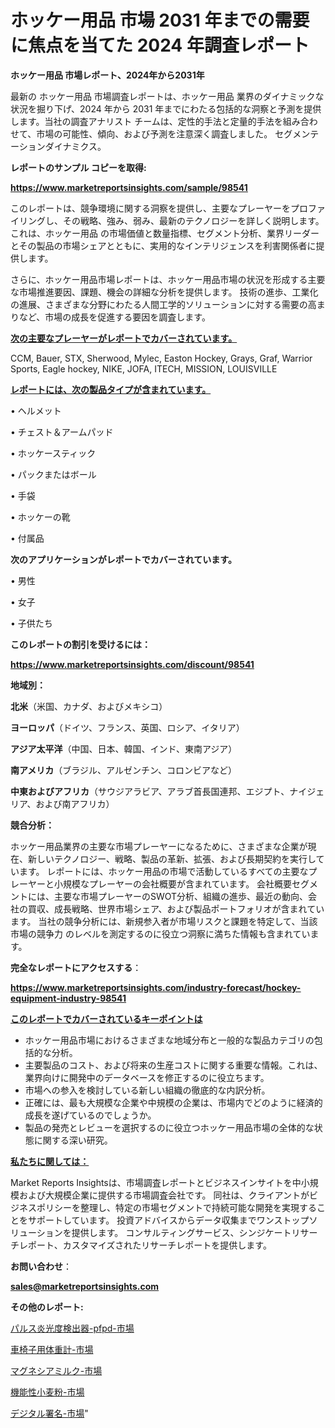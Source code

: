 # ホッケー用品 市場 2031 年までの需要に焦点を当てた 2024 年調査レポート

<strong>ホッケー用品 市場レポート、2024年から2031年</strong>

最新の ホッケー用品 市場調査レポートは、ホッケー用品 業界のダイナミックな状況を掘り下げ、2024 年から 2031 年までにわたる包括的な洞察と予測を提供します。当社の調査アナリスト チームは、定性的手法と定量的手法を組み合わせて、市場の可能性、傾向、および予測を注意深く調査しました。 セグメンテーションダイナミクス。



<strong>レポートのサンプル コピーを取得:</strong> <a href=https://www.marketreportsinsights.com/sample/98541>

<strong><u>https://www.marketreportsinsights.com/sample/98541</u></strong></a>

このレポートは、競争環境に関する洞察を提供し、主要なプレーヤーをプロファイリングし、その戦略、強み、弱み、最新のテクノロジーを詳しく説明します。 これは、ホッケー用品 の市場価値と数量指標、セグメント分析、業界リーダーとその製品の市場シェアとともに、実用的なインテリジェンスを利害関係者に提供します。

さらに、ホッケー用品市場レポートは、ホッケー用品市場の状況を形成する主要な市場推進要因、課題、機会の詳細な分析を提供します。 技術の進歩、工業化の進展、さまざまな分野にわたる人間工学的ソリューションに対する需要の高まりなど、市場の成長を促進する要因を調査します。



<strong><u>次の主要なプレーヤーがレポートでカバーされています。</u></strong>

CCM, Bauer, STX, Sherwood, Mylec, Easton Hockey, Grays, Graf, Warrior Sports, Eagle hockey, NIKE, JOFA, ITECH, MISSION, LOUISVILLE



<strong><u><b>レポートには、次の製品タイプが含まれています。</b></u></strong>

• ヘルメット

• チェスト＆アームパッド

• ホッケースティック

• パックまたはボール

• 手袋

• ホッケーの靴

• 付属品



<strong><b>次のアプリケーションがレポートでカバーされています。</b></strong>

• 男性

• 女子

• 子供たち



<strong><b>このレポートの割引を受けるには：</b></strong><a href=https://www.marketreportsinsights.com/discount/98541>

<strong><u>https://www.marketreportsinsights.com/discount/98541</u></strong></a>



<strong>地域別：</strong>



<strong>北米</strong>（米国、カナダ、およびメキシコ）



<strong>ヨーロッパ</strong>（ドイツ、フランス、英国、ロシア、イタリア）



<strong>アジア太平洋</strong>（中国、日本、韓国、インド、東南アジア）



<strong>南アメリカ</strong>（ブラジル、アルゼンチン、コロンビアなど）



<strong>中東およびアフリカ</strong>（サウジアラビア、アラブ首長国連邦、エジプト、ナイジェリア、および南アフリカ）



<strong>競合分析：</strong>

ホッケー用品業界の主要な市場プレーヤーになるために、さまざまな企業が現在、新しいテクノロジー、戦略、製品の革新、拡張、および長期契約を実行しています。 レポートには、ホッケー用品の市場で活動しているすべての主要なプレーヤーと小規模なプレーヤーの会社概要が含まれています。 会社概要セグメントには、主要な市場プレーヤーのSWOT分析、組織の進歩、最近の動向、会社の買収、成長戦略、世界市場シェア、および製品ポートフォリオが含まれています。 当社の競争分析には、新規参入者が市場リスクと課題を特定して、当該市場の競争力 のレベルを測定するのに役立つ洞察に満ちた情報も含まれています。



<strong>完全なレポートにアクセスする</strong>：

<a href=https://www.marketreportsinsights.com/industry-forecast/hockey-equipment-industry-98541>

<strong><u>https://www.marketreportsinsights.com/industry-forecast/hockey-equipment-industry-98541</u></strong></a>



<strong><u><b>このレポートでカバーされているキーポイントは</b></u></strong>
<ul>
  <li>ホッケー用品市場におけるさまざまな地域分布と一般的な製品カテゴリの包括的な分析。</li>
  <li>主要製品のコスト、および将来の生産コストに関する重要な情報。これは、業界向けに開発中のデータベースを修正するのに役立ちます。</li>
  <li>市場への参入を検討している新しい組織の徹底的な内訳分析。</li>
  <li>正確には、最も大規模な企業や中規模の企業は、市場内でどのように経済的成長を遂げているのでしょうか。</li>
  <li>製品の発売とレビューを選択するのに役立つホッケー用品市場の全体的な状態に関する深い研究。</li>
</ul>


<strong><u><b>私たちに関しては：</b></u></strong>

Market Reports Insightsは、市場調査レポートとビジネスインサイトを中小規模および大規模企業に提供する市場調査会社です。 同社は、クライアントがビジネスポリシーを整理し、特定の市場セグメントで持続可能な開発を実現することをサポートしています。 投資アドバイスからデータ収集までワンストップソリューションを提供します。 コンサルティングサービス、シンジケートリサーチレポート、カスタマイズされたリサーチレポートを提供します。



<strong><b>お問い合わせ</b></strong>：

<a href=mailto:sales@marketreportsinsights.com>

<strong><u>sales@marketreportsinsights.com</u></strong></a>



<strong>その他のレポート:</strong>

<a href=https://www.linkedin.com/pulse/パルス炎光度検出器-pfpd-市場-2030-年までの需要に焦点を当てた-sxoaf/>パルス炎光度検出器-pfpd-市場</a>

<a href=https://www.linkedin.com/pulse/車椅子用体重計-市場-2023-総利益と主要ベンダー-2030-pr-news-hub-fcwlf/>車椅子用体重計-市場</a>

<a href=https://www.linkedin.com/pulse/マグネシアミルク-市場-2023-推進要因と成長機会-2030-consumer-connection-collective-360-vrycf/>マグネシアミルク-市場</a>

<a href=https://www.linkedin.com/pulse/機能性小麦粉-市場-2023-最新の-cagr-および成長分析-2030-0u3bc/>機能性小麦粉-市場</a>

<a href=https://www.linkedin.com/pulse/デジタル署名-市場-2023-推進要因と成長機会-2030-consumer-connection-collective-360-jkmgf/>デジタル署名-市場</a>"
